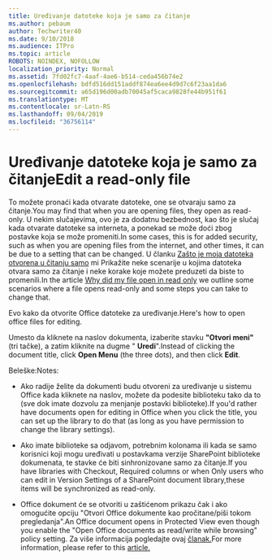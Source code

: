 ```yaml
---
title: Uređivanje datoteke koja je samo za čitanje
ms.author: pebaum
author: Techwriter40
ms.date: 9/10/2018
ms.audience: ITPro
ms.topic: article
ROBOTS: NOINDEX, NOFOLLOW
localization_priority: Normal
ms.assetid: 7fd02fc7-4aaf-4ae6-b514-ceda456b74e2
ms.openlocfilehash: bdfd516dd151addf874ea6ee4d9d7c6f23aa1da6
ms.sourcegitcommit: a65d196d00adb70045af5caca9828fe44b951f61
ms.translationtype: MT
ms.contentlocale: sr-Latn-RS
ms.lasthandoff: 09/04/2019
ms.locfileid: "36756114"
---
```

# <a name="edit-a-read-only-file"></a><span data-ttu-id="acc89-102">Uređivanje datoteke koja je samo za čitanje</span><span class="sxs-lookup"><span data-stu-id="acc89-102">Edit a read-only file</span></span>

<span data-ttu-id="acc89-103">To možete pronaći kada otvarate datoteke, one se otvaraju samo za čitanje.</span><span class="sxs-lookup"><span data-stu-id="acc89-103">You may find that when you are opening files, they open as read-only.</span></span> <span data-ttu-id="acc89-104">U nekim slučajevima, ovo je za dodatnu bezbednost, kao što je slučaj kada otvarate datoteke sa interneta, a ponekad se može doći zbog postavke koja se može promeniti.</span><span class="sxs-lookup"><span data-stu-id="acc89-104">In some cases, this is for added security, such as when you are opening files from the internet, and other times, it can be due to a setting that can be changed.</span></span> <span data-ttu-id="acc89-105">U članku [Zašto je moja datoteka otvorena u čitanju samo](https://support.office.com/article/Why-did-my-file-open-read-only-3ab4b792-da50-4b38-8628-14c64e1f1d15) mi Prikažite neke scenarije u kojima datoteka otvara samo za čitanje i neke korake koje možete preduzeti da biste to promenili.</span><span class="sxs-lookup"><span data-stu-id="acc89-105">In the article [Why did my file open in read only](https://support.office.com/article/Why-did-my-file-open-read-only-3ab4b792-da50-4b38-8628-14c64e1f1d15) we outline some scenarios where a file opens read-only and some steps you can take to change that.</span></span>

<span data-ttu-id="acc89-106">Evo kako da otvorite Office datoteke za uređivanje.</span><span class="sxs-lookup"><span data-stu-id="acc89-106">Here's how to open office files for editing.</span></span>

<span data-ttu-id="acc89-107">Umesto da kliknete na naslov dokumenta, izaberite stavku **"Otvori meni"** (tri tačke), a zatim kliknite na dugme " **Uredi**".</span><span class="sxs-lookup"><span data-stu-id="acc89-107">Instead of clicking the document title, click **Open Menu** (the three dots), and then click **Edit**.</span></span>

<span data-ttu-id="acc89-108">Beleške:</span><span class="sxs-lookup"><span data-stu-id="acc89-108">Notes:</span></span>

- <span data-ttu-id="acc89-109">Ako radije želite da dokumenti budu otvoreni za uređivanje u sistemu Office kada kliknete na naslov, možete da podesite biblioteku tako da to (sve dok imate dozvolu za menjanje postavki biblioteke).</span><span class="sxs-lookup"><span data-stu-id="acc89-109">If you'd rather have documents open for editing in Office when you click the title, you can set up the library to do that (as long as you have permission to change the library settings).</span></span>

- <span data-ttu-id="acc89-110">Ako imate biblioteke sa odjavom, potrebnim kolonama ili kada se samo korisnici koji mogu uređivati u postavkama verzije SharePoint biblioteke dokumenata, te stavke će biti sinhronizovane samo za čitanje.</span><span class="sxs-lookup"><span data-stu-id="acc89-110">If you have libraries with Checkout, Required columns or when Only users who can edit in Version Settings of a SharePoint document library,these items will be synchronized as read-only.</span></span>

- <span data-ttu-id="acc89-111">Office dokument će se otvoriti u zaštićenom prikazu čak i ako omogućite opciju "Otvori Office dokumente kao pročitane/piši tokom pregledanja".</span><span class="sxs-lookup"><span data-stu-id="acc89-111">An Office document opens in Protected View even though you enable the "Open Office documents as read/write while browsing" policy setting.</span></span> <span data-ttu-id="acc89-112">Za više informacija pogledajte ovaj [članak.](https://support.microsoft.com/help/983047/an-office-document-opens-in-protected-view-even-though-you-enable-the)</span><span class="sxs-lookup"><span data-stu-id="acc89-112">For more information, please refer to this [article.](https://support.microsoft.com/help/983047/an-office-document-opens-in-protected-view-even-though-you-enable-the)</span></span>

